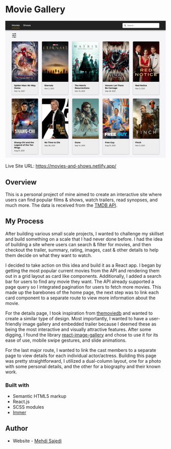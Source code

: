 # Movie Gallery

![Design preview](./preview.png)

Live Site URL: https://movies-and-shows.netlify.app/

## Overview

This is a personal project of mine aimed to create an interactive site where users can find popular films & shows, watch trailers, read synopses, and much more. The data is received from the [TMDB API](https://developers.themoviedb.org/3/getting-started/introduction).

## My Process

After building various small scale projects, I wanted to challenge my skillset and build something on a scale that I had never done before. I had the idea of building a site where users can search & filter for movies, and then checkout the trailer, summary, rating, images, cast & other details to help them decide on what they want to watch.

I decided to take action on this idea and build it as a React app. I began by getting the most popular current movies from the API and rendering them out in a grid layout as card like components. Additionally, I added a search bar for users to find any movie they want. The API already supported a page query so I integrated pagination for users to fetch more movies. This made up the barebones of the home page, the next step was to link each card component to a separate route to view more information about the movie.

For the details page, I took inspiration from [themoviedb](https://www.themoviedb.org/tv/1396-breaking-bad) and wanted to create a similar type of design. Most importantly, I wanted to have a user-friendly image gallery and embedded trailer because I deemed these as being the most interactive and visually attractive features. After some digging, I found the library [react-image-gallery](https://github.com/xiaolin/react-image-gallery) and chose to use it for its ease of use, mobile swipe gestures, and slide animations.

For the last major route, I wanted to link the cast members to a separate page to view details for each individual actor/actress. Building this page was pretty straightforward, I utilized a dual-column layout, one for a photo with some personal details, and the other for a biography and their known work.

### Built with

- Semantic HTML5 markup
- React.js
- SCSS modules
- [Immer](https://github.com/immerjs/immer)

## Author

- Website - [Mehdi Sajedi](https://mehdi-sajedi.github.io/)
